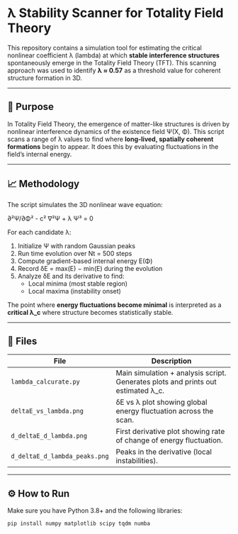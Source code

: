 # λ Stability Scanner for Totality Field Theory

This repository contains a simulation tool for estimating the critical nonlinear coefficient λ (lambda) at which **stable interference structures** spontaneously emerge in the Totality Field Theory (TFT). This scanning approach was used to identify **λ ≈ 0.57** as a threshold value for coherent structure formation in 3D.

---

## 🔬 Purpose

In Totality Field Theory, the emergence of matter-like structures is driven by nonlinear interference dynamics of the existence field Ψ(X, Φ). This script scans a range of λ values to find where **long-lived, spatially coherent formations** begin to appear. It does this by evaluating fluctuations in the field’s internal energy.

---

## 📈 Methodology

The script simulates the 3D nonlinear wave equation:

∂²Ψ/∂Φ² - c² ∇²Ψ + λ Ψ³ = 0

For each candidate λ:

1. Initialize Ψ with random Gaussian peaks
2. Run time evolution over Nt = 500 steps
3. Compute gradient-based internal energy E(Φ)
4. Record δE = max(E) − min(E) during the evolution
5. Analyze δE and its derivative to find:
   - Local minima (most stable region)
   - Local maxima (instability onset)

The point where **energy fluctuations become minimal** is interpreted as a **critical λ_c** where structure becomes statistically stable.

---

## 📂 Files

| File | Description |
|------|-------------|
| `lambda_calcurate.py` | Main simulation + analysis script. Generates plots and prints out estimated λ_c. |
| `deltaE_vs_lambda.png` | δE vs λ plot showing global energy fluctuation across the scan. |
| `d_deltaE_d_lambda.png` | First derivative plot showing rate of change of energy fluctuation. |
| `d_deltaE_d_lambda_peaks.png` | Peaks in the derivative (local instabilities). |

---

## ⚙️ How to Run

Make sure you have Python 3.8+ and the following libraries:

```bash
pip install numpy matplotlib scipy tqdm numba


